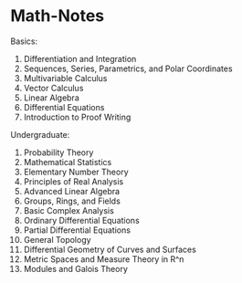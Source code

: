 # Math-Notes

Basics:
1. Differentiation and Integration
2. Sequences, Series, Parametrics, and Polar Coordinates
3. Multivariable Calculus
4. Vector Calculus
5. Linear Algebra
6. Differential Equations
7. Introduction to Proof Writing

Undergraduate:
1. Probability Theory
2. Mathematical Statistics
3. Elementary Number Theory
4. Principles of Real Analysis
5. Advanced Linear Algebra
6. Groups, Rings, and Fields
7. Basic Complex Analysis
8. Ordinary Differential Equations
9. Partial Differential Equations
10. General Topology
11. Differential Geometry of Curves and Surfaces
12. Metric Spaces and Measure Theory in R^n
13. Modules and Galois Theory

    








